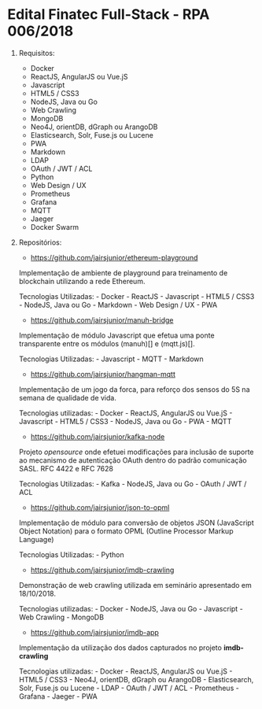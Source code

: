 # Edital Finatec Full-Stack - RPA 006/2018

1. Requisitos:
    
    - Docker
    - ReactJS, AngularJS ou Vue.jS
    - Javascript
    - HTML5 / CSS3
    - NodeJS, Java ou Go
    - Web Crawling
    - MongoDB
    - Neo4J, orientDB, dGraph ou ArangoDB 
    - Elasticsearch, Solr, Fuse.js ou Lucene
    - PWA
    - Markdown
    - LDAP
    - OAuth / JWT / ACL
    - Python
    - Web Design / UX
    - Prometheus
    - Grafana
    - MQTT
    - Jaeger
    - Docker Swarm

2. Repositórios:

    - https://github.com/jairsjunior/ethereum-playground

    Implementação de ambiente de playground para treinamento de blockchain utilizando a rede Ethereum.

    Tecnologias Utilizadas:
        - Docker
        - ReactJS
        - Javascript
        - HTML5 / CSS3
        - NodeJS, Java ou Go
        - Markdown
        - Web Design / UX
        - PWA
    
    - https://github.com/jairsjunior/manuh-bridge

    Implementação de módulo Javascript que efetua uma ponte transparente entre os módulos (manuh)[] e (mqtt.js)[].

    Tecnologias Utilizadas:
        - Javascript
        - MQTT
        - Markdown
    
    - https://github.com/jairsjunior/hangman-mqtt

    Implementação de um jogo da forca, para reforço dos sensos do 5S na semana de qualidade de vida.

    Tecnologias utilizadas:
        - Docker
        - ReactJS, AngularJS ou Vue.jS
        - Javascript
        - HTML5 / CSS3
        - NodeJS, Java ou Go
        - PWA
        - MQTT
    
    - https://github.com/jairsjunior/kafka-node
    
    Projeto *opensource* onde efetuei modificações para inclusão de suporte ao mecanismo de autenticação OAuth dentro do padrão comunicação SASL. RFC 4422 e RFC 7628

    Tecnologias Utilizadas:
        - Kafka
        - NodeJS, Java ou Go
        - OAuth / JWT / ACL
    
    - https://github.com/jairsjunior/json-to-opml

    Implementação de módulo para conversão de objetos JSON (JavaScript Object Notation) para o formato OPML (Outline Processor Markup Language)

    Tecnologias Utilizadas:
        - Python
    
    - https://github.com/jairsjunior/imdb-crawling

    Demonstração de web crawling utilizada em seminário apresentado em 18/10/2018.

    Tecnologias utilizadas:
        - Docker
        - NodeJS, Java ou Go
        - Javascript
        - Web Crawling
        - MongoDB
    
    - https://github.com/jairsjunior/imdb-app
        
    Implementação da utilização dos dados capturados no projeto **imdb-crawling**

    Tecnologias utilizadas:
        - Docker
        - ReactJS, AngularJS ou Vue.jS
        - HTML5 / CSS3
        - Neo4J, orientDB, dGraph ou ArangoDB 
        - Elasticsearch, Solr, Fuse.js ou Lucene
        - LDAP
        - OAuth / JWT / ACL
        - Prometheus
        - Grafana
        - Jaeger
        - PWA



        
    


